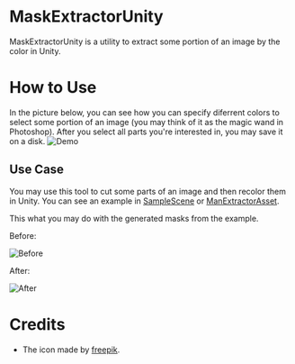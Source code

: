 # MaskExtractorUnity
MaskExtractorUnity is a utility to extract some portion of an image by the color in Unity.
# How to Use
In the picture below, you can see how you can specify diferrent colors to select some portion of an image (you may think of it as the magic wand in Photoshop). After you select all parts you're interested in, you may save it on a disk.
![Demo](https://monosnap.com/image/kcom8W3w6c4HREAA6r349oM7ufo4Gl)
## Use Case
You may use this tool to cut some parts of an image and then recolor them in Unity. You can see an example in [SampleScene](Assets/MaskExtractor/_Scenes) or [ManExtractorAsset](Assets/MaskExtractor/Data).

This what you may do with the generated masks from the example.

Before:

![Before](https://monosnap.com/image/OMvjm5tktORrFnjPGkPBXLqCDanPDe)

After:

![After](https://monosnap.com/image/1fRr3yvYGp3PpOPmPUQNAu4jD8Z2f7)

# Credits
* The icon made by [freepik](https://www.flaticon.com/authors/freepik).
